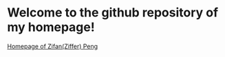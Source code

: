 # Welcome to the github repository of my homepage!

[Homepage of Zifan(Ziffer) Peng](https://www.ziffer.top)
